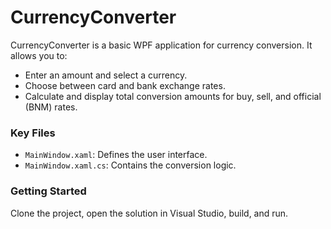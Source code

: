 # CurrencyConverter
CurrencyConverter is a basic WPF application for currency conversion. It allows you to:
- Enter an amount and select a currency.
- Choose between card and bank exchange rates.
- Calculate and display total conversion amounts for buy, sell, and official (BNM) rates.
### Key Files
- `MainWindow.xaml`: Defines the user interface.
- `MainWindow.xaml.cs`: Contains the conversion logic.
### Getting Started
Clone the project, open the solution in Visual Studio, build, and run.
